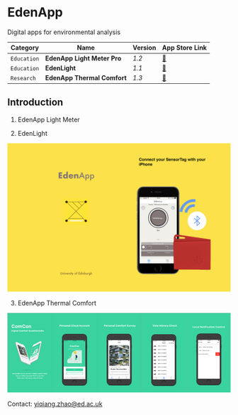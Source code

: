 # EdenApp
Digital apps for environmental analysis

| Category        | Name          | Version  | App Store Link
| -------------   |----------------| -----| ------|
| `Education` | **EdenApp Light Meter Pro**| *1.2* | [:link:](https://apps.apple.com/gb/app/edenapp-light-meter-pro/id1301790579)|
| `Education`| **EdenLight**     |   *1.1* |[:link:](https://apps.apple.com/gb/app/edenlight/id1171769299) |
| `Research`| **EdenApp Thermal Comfort**| *1.3* |[:link:](https://apps.apple.com/gb/app/comcon-thermal-comfort/id1444880895)|

## Introduction
1. EdenApp Light Meter


2. EdenLight
<p align="center">
  <img src="/images/edenlight.png"  width="600"/>
</p>

3. EdenApp Thermal Comfort
<p align="center">
  <img src="/images/comcon.png"  width="600"/>
</p>


Contact: yiqiang.zhao@ed.ac.uk


